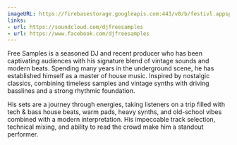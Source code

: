 ```yaml
---
imageURL: https://firebasestorage.googleapis.com:443/v0/b/festivl.appspot.com/o/userContent%2F94184FB8-7E6C-444B-BCF2-FB7D60801FE5.png?alt=media&token=2e551c1a-5923-4c31-93bb-8090fc8166f5
links:
- url: https://soundcloud.com/djfreesamples
- url: https://www.facebook.com/djfreesamples
---
```

Free Samples is a seasoned DJ and recent producer who has been captivating audiences with his signature blend of vintage sounds and modern beats. Spending many years in the underground scene, he has established himself as a master of house music. Inspired by nostalgic classics, combining timeless samples and vintage synths with driving basslines and a strong rhythmic foundation. 

His sets are a journey through energies, taking listeners on a trip filled with tech & bass house beats, warm pads, heavy synths, and old-school vibes combined with a modern interpretation. His impeccable track selection, technical mixing, and ability to read the crowd make him a standout performer.